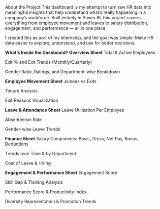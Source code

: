 About the Project
This dashboard is my attempt to turn raw HR data into meaningful insights that help understand what’s really happening in a company’s workforce. Built entirely in Power BI, this project covers everything from employee movement and leaves to salary distribution, engagement, and performance — all in one place.

I created this as part of my internship, and the goal was simple:
Make HR data easier to explore, understand, and use for better decisions.

**What’s Inside the Dashboard?**
**Overview Sheet**
Total & Active Employees

Exit % and Exit Trends (Monthly/Quarterly)

Gender Ratio, Ratings, and Department-wise Breakdown

**Employee Movement Sheet**
Joinees vs Exits

Tenure Analysis

Exit Reasons Visualization

**Leave & Attendance Sheet**
Leave Utilization Per Employee

Absenteeism Rate

Gender-wise Leave Trends

**Finance Sheet**
Salary Components: Basic, Gross, Net Pay, Bonus, Deductions

Trends over Time & by Department

Cost of Leave & Hiring

**Engagement & Performance Sheet**
Engagement Score

Skill Gap & Training Analysis

Performance Score & Productivity Index

Diversity Representation & Promotion Trends
